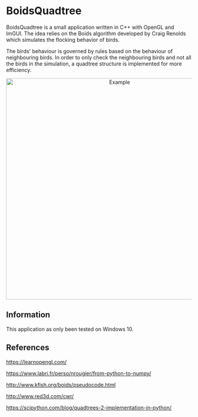 # BoidsQuadtree

BoidsQuadtree is a small application written in C++ with OpenGL and ImGUI. The idea relies on the Boids algorithm developed by Craig Renolds which  simulates the flocking behavior of birds.

The birds' behaviour is governed by rules based on the behaviour of neighbouring birds. In order to only check the neighbouring birds and not all the birds in the simulation, a quadtree structure is implemented for more efficiency. 

<p align="center">
    <img width="600" src="https://github.com/fxhi/BoidsQuadtree-CPP/blob/master/BoidsQuadtree.png" alt="Example">
</p>

## Information

This application as only been tested on Windows 10.

## References

https://learnopengl.com/

https://www.labri.fr/perso/nrougier/from-python-to-numpy/

http://www.kfish.org/boids/pseudocode.html

http://www.red3d.com/cwr/

https://scipython.com/blog/quadtrees-2-implementation-in-python/

